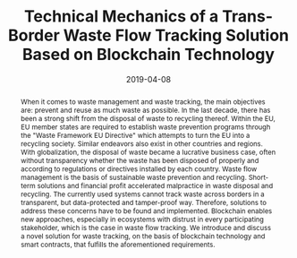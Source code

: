---
abstract: 'When it comes to waste management and waste tracking, the main objectives
  are: prevent and reuse as much waste as possible. In the last decade, there has
  been a strong shift from the disposal of waste to recycling thereof. Within the
  EU, EU member states are required to establish waste prevention programs through
  the "Waste Framework EU Directive" which attempts to turn the EU into a recycling
  society. Similar endeavors also exist in other countries and regions. With globalization,
  the disposal of waste became a lucrative business case, often without transparency
  whether the waste has been disposed of properly and according to regulations or
  directives installed by each country. Waste flow management is the basis of sustainable
  waste prevention and recycling. Short-term solutions and financial profit accelerated
  malpractice in waste disposal and recycling. The currently used systems cannot track
  waste across borders in a transparent, but data-protected and tamper-proof way.
  Therefore, solutions to address these concerns have to be found and implemented.
  Blockchain enables new approaches, especially in ecosystems with distrust in every
  participating stakeholder, which is the case in waste flow tracking. We introduce
  and discuss a novel solution for waste tracking, on the basis of blockchain technology
  and smart contracts, that fulfills the aforementioned requirements.'
authors:
- Dominik Schmelz
- Karl Pinter
- Stefan Strobl
- Lei Zhu
- Phillip Niemeier
- Thomas Grechenig
date: '2019-04-08'
featured: false
links:
- name: Publik
  url: https://publik.tuwien.ac.at/showentry.php?ID=285686&lang=2
publication_types:
- '1'
publishDate: '2019-04-08'
specifics: 'Vortrag: 2019 IEEE 35th International Conference on Data Engineering Workshops
  (ICDEW), Macao, Macao; 08.04.2019 - 12.04.2019; in: "Proceedings of the IEEE 35th
  International Conference on Data Engineering Workshops", IEEE, (2019), ISBN: 978-1-7281-0890-2;
  S. 31 - 36.'
title: Technical Mechanics of a Trans-Border Waste Flow Tracking Solution Based on
  Blockchain Technology
url_pdf: ''
---
